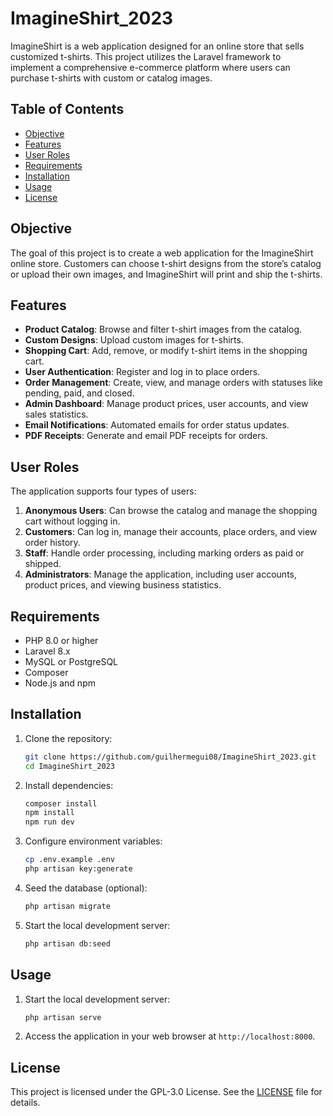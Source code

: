 # ImagineShirt_2023

ImagineShirt is a web application designed for an online store that sells customized t-shirts. This project utilizes the Laravel framework to implement a comprehensive e-commerce platform where users can purchase t-shirts with custom or catalog images.

## Table of Contents
- [Objective](#objective)
- [Features](#features)
- [User Roles](#user-roles)
- [Requirements](#requirements)
- [Installation](#installation)
- [Usage](#usage)
- [License](#license)

## Objective
The goal of this project is to create a web application for the ImagineShirt online store. Customers can choose t-shirt designs from the store’s catalog or upload their own images, and ImagineShirt will print and ship the t-shirts.

## Features
- **Product Catalog**: Browse and filter t-shirt images from the catalog.
- **Custom Designs**: Upload custom images for t-shirts.
- **Shopping Cart**: Add, remove, or modify t-shirt items in the shopping cart.
- **User Authentication**: Register and log in to place orders.
- **Order Management**: Create, view, and manage orders with statuses like pending, paid, and closed.
- **Admin Dashboard**: Manage product prices, user accounts, and view sales statistics.
- **Email Notifications**: Automated emails for order status updates.
- **PDF Receipts**: Generate and email PDF receipts for orders.

## User Roles
The application supports four types of users:
1. **Anonymous Users**: Can browse the catalog and manage the shopping cart without logging in.
2. **Customers**: Can log in, manage their accounts, place orders, and view order history.
3. **Staff**: Handle order processing, including marking orders as paid or shipped.
4. **Administrators**: Manage the application, including user accounts, product prices, and viewing business statistics.

## Requirements
- PHP 8.0 or higher
- Laravel 8.x
- MySQL or PostgreSQL
- Composer
- Node.js and npm

## Installation
1. Clone the repository:
   ```bash
   git clone https://github.com/guilhermegui08/ImagineShirt_2023.git
   cd ImagineShirt_2023

2. Install dependencies:
   ```bash
   composer install
   npm install
   npm run dev


3. Configure environment variables:
   ```bash
   cp .env.example .env
   php artisan key:generate


4. Seed the database (optional):
   ```bash
   php artisan migrate

5. Start the local development server:
   ```bash
   php artisan db:seed


## Usage
1. Start the local development server:
   ```bash
   php artisan serve

2. Access the application in your web browser at `http://localhost:8000`.

## License
This project is licensed under the GPL-3.0 License. See the [LICENSE](LICENSE) file for details.
